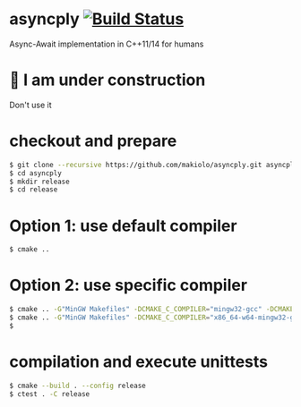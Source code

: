 # asyncply [![Build Status](https://img.shields.io/shippable/55f433501895ca447414d610/master.svg)](https://app.shippable.com/projects/55f433501895ca447414d610)
Async-Await implementation in C++11/14 for humans

# :construction: I am under construction
Don't use it

# checkout and prepare
```bash
$ git clone --recursive https://github.com/makiolo/asyncply.git asyncply
$ cd asyncply
$ mkdir release
$ cd release
```
# Option 1: use default compiler
```bash
$ cmake ..
```
# Option 2: use specific compiler
```bash
$ cmake .. -G"MinGW Makefiles" -DCMAKE_C_COMPILER="mingw32-gcc" -DCMAKE_CXX_COMPILER="mingw32-g++"
$ cmake .. -G"MinGW Makefiles" -DCMAKE_C_COMPILER="x86_64-w64-mingw32-gcc" -DCMAKE_CXX_COMPILER="x86_64-w64-mingw32-g++"
$ 
```
# compilation and execute unittests
```bash
$ cmake --build . --config release
$ ctest . -C release
```
